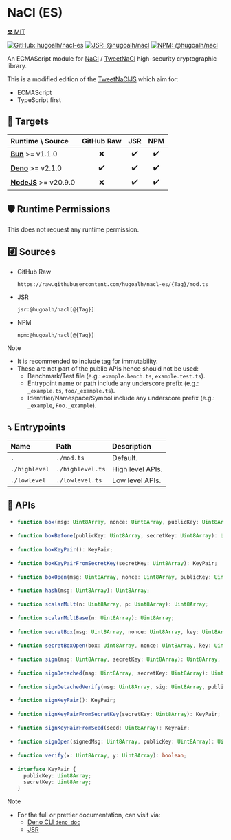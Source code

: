 # NaCl (ES)

[**⚖️** MIT](./LICENSE.md)

[![GitHub: hugoalh/nacl-es](https://img.shields.io/github/v/release/hugoalh/nacl-es?label=hugoalh/nacl-es&labelColor=181717&logo=github&logoColor=ffffff&sort=semver&style=flat "GitHub: hugoalh/nacl-es")](https://github.com/hugoalh/nacl-es)
[![JSR: @hugoalh/nacl](https://img.shields.io/jsr/v/@hugoalh/nacl?label=@hugoalh/nacl&labelColor=F7DF1E&logo=jsr&logoColor=000000&style=flat "JSR: @hugoalh/nacl")](https://jsr.io/@hugoalh/nacl)
[![NPM: @hugoalh/nacl](https://img.shields.io/npm/v/@hugoalh/nacl?label=@hugoalh/nacl&labelColor=CB3837&logo=npm&logoColor=ffffff&style=flat "NPM: @hugoalh/nacl")](https://www.npmjs.com/package/@hugoalh/nacl)

An ECMAScript module for [NaCl](https://nacl.cr.yp.to/) / [TweetNaCl](https://tweetnacl.cr.yp.to/) high-security cryptographic library.

This is a modified edition of the [TweetNaClJS](https://github.com/dchest/tweetnacl-js) which aim for:

- ECMAScript
- TypeScript first

## 🎯 Targets

| **Runtime \\ Source** | **GitHub Raw** | **JSR** | **NPM** |
|:--|:-:|:-:|:-:|
| **[Bun](https://bun.sh/)** >= v1.1.0 | ❌ | ✔️ | ✔️ |
| **[Deno](https://deno.land/)** >= v2.1.0 | ✔️ | ✔️ | ✔️ |
| **[NodeJS](https://nodejs.org/)** >= v20.9.0 | ❌ | ✔️ | ✔️ |

## 🛡️ Runtime Permissions

This does not request any runtime permission.

## #️⃣ Sources

- GitHub Raw
  ```
  https://raw.githubusercontent.com/hugoalh/nacl-es/{Tag}/mod.ts
  ```
- JSR
  ```
  jsr:@hugoalh/nacl[@{Tag}]
  ```
- NPM
  ```
  npm:@hugoalh/nacl[@{Tag}]
  ```

> [!NOTE]
> - It is recommended to include tag for immutability.
> - These are not part of the public APIs hence should not be used:
>   - Benchmark/Test file (e.g.: `example.bench.ts`, `example.test.ts`).
>   - Entrypoint name or path include any underscore prefix (e.g.: `_example.ts`, `foo/_example.ts`).
>   - Identifier/Namespace/Symbol include any underscore prefix (e.g.: `_example`, `Foo._example`).

## ⤵️ Entrypoints

| **Name** | **Path** | **Description** |
|:--|:--|:--|
| `.` | `./mod.ts` | Default. |
| `./highlevel` | `./highlevel.ts` | High level APIs. |
| `./lowlevel` | `./lowlevel.ts` | Low level APIs. |

## 🧩 APIs

- ```ts
  function box(msg: Uint8Array, nonce: Uint8Array, publicKey: Uint8Array, secretKey: Uint8Array): Uint8Array;
  ```
- ```ts
  function boxBefore(publicKey: Uint8Array, secretKey: Uint8Array): Uint8Array;
  ```
- ```ts
  function boxKeyPair(): KeyPair;
  ```
- ```ts
  function boxKeyPairFromSecretKey(secretKey: Uint8Array): KeyPair;
  ```
- ```ts
  function boxOpen(msg: Uint8Array, nonce: Uint8Array, publicKey: Uint8Array, secretKey: Uint8Array): Uint8Array | null;
  ```
- ```ts
  function hash(msg: Uint8Array): Uint8Array;
  ```
- ```ts
  function scalarMult(n: Uint8Array, p: Uint8Array): Uint8Array;
  ```
- ```ts
  function scalarMultBase(n: Uint8Array): Uint8Array;
  ```
- ```ts
  function secretBox(msg: Uint8Array, nonce: Uint8Array, key: Uint8Array): Uint8Array;
  ```
- ```ts
  function secretBoxOpen(box: Uint8Array, nonce: Uint8Array, key: Uint8Array): Uint8Array | null;
  ```
- ```ts
  function sign(msg: Uint8Array, secretKey: Uint8Array): Uint8Array;
  ```
- ```ts
  function signDetached(msg: Uint8Array, secretKey: Uint8Array): Uint8Array;
  ```
- ```ts
  function signDetachedVerify(msg: Uint8Array, sig: Uint8Array, publicKey: Uint8Array): boolean;
  ```
- ```ts
  function signKeyPair(): KeyPair;
  ```
- ```ts
  function signKeyPairFromSecretKey(secretKey: Uint8Array): KeyPair;
  ```
- ```ts
  function signKeyPairFromSeed(seed: Uint8Array): KeyPair;
  ```
- ```ts
  function signOpen(signedMsg: Uint8Array, publicKey: Uint8Array): Uint8Array | null;
  ```
- ```ts
  function verify(x: Uint8Array, y: Uint8Array): boolean;
  ```
- ```ts
  interface KeyPair {
    publicKey: Uint8Array;
    secretKey: Uint8Array;
  }
  ```

> [!NOTE]
> - For the full or prettier documentation, can visit via:
>   - [Deno CLI `deno doc`](https://docs.deno.com/runtime/reference/cli/doc/)
>   - [JSR](https://jsr.io/@hugoalh/nacl)
